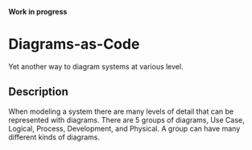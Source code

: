 **Work in progress**

Diagrams-as-Code
================
Yet another way to diagram systems at various level.

## Description
When modeling a system there are many levels of detail that can be represented
with diagrams. There are 5 groups of diagrams, Use Case, Logical, Process,
Development, and Physical. A group can have many different kinds of diagrams.
